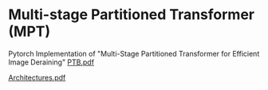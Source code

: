 # Multi-stage Partitioned Transformer (MPT)

Pytorch Implementation of "Multi-Stage Partitioned Transformer for Efficient Image Deraining"
[PTB.pdf](https://github.com/WENYICAT/MPT/files/10100763/PTB.pdf)

[Architectures.pdf](https://github.com/WENYICAT/MPT/files/10100764/Architectures.pdf)
